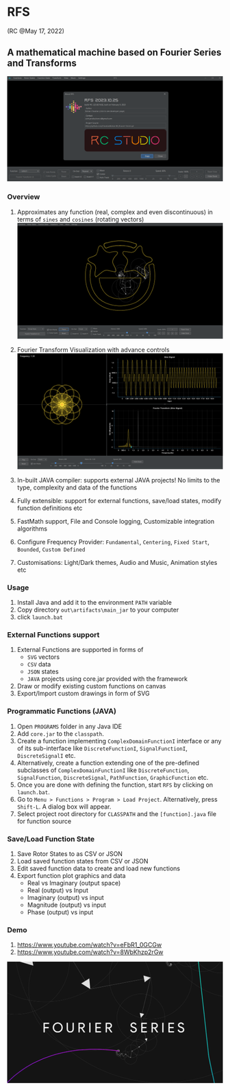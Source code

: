 # RFS
(RC @May 17, 2022)

## A mathematical machine based on Fourier Series and Transforms

![RFS](graphics/pictures/rfs_intro.png)

### Overview

1. Approximates any function (real, complex and even discontinuous) in terms of `sines` and `cosines` (rotating vectors)
![RFS](graphics/pictures/emoji_stars_rotors.png)

2. Fourier Transform Visualization with advance controls
![RFS](graphics/pictures/fourier_transform_ui.png)

3. In-built JAVA compiler: supports external JAVA projects! No limits to the type, complexity and data of the functions
4. Fully extensible: support for external functions, save/load states, modify function definitions etc
5. FastMath support, File and Console logging, Customizable integration algorithms
6. Configure Frequency Provider: `Fundamental`, `Centering`, `Fixed Start`, `Bounded`, `Custom Defined`
7. Customisations: Light/Dark themes, Audio and Music, Animation styles etc

### Usage

1. Install Java and add it to the environment `PATH` variable
2. Copy directory `out\artifacts\main_jar` to your computer
3. click `launch.bat`

### External Functions support
1. External Functions are supported in forms of
   * `SVG` vectors
   * `CSV` data
   * `JSON` states
   * `JAVA` projects using core.jar provided with the framework
2. Draw or modify existing custom functions on canvas
3. Export/Import custom drawings in form of SVG

### Programmatic Functions (JAVA)
1. Open `PROGRAMS` folder in any Java IDE
2. Add `core.jar` to the `classpath`.
3. Create a function implementing `ComplexDomainFunctionI` interface or any of its sub-interface like `DiscreteFunctionI`, `SignalFunctionI`, `DiscreteSignalI` etc.
4. Alternatively, create a function extending one of the pre-defined subclasses of `ComplexDomainFunctionI` like `DiscreteFunction`, `SignalFunction`, `DiscreteSignal`, `PathFunction`, `GraphicFunction` etc.
5. Once you are done with defining the function, start `RFS` by clicking on `launch.bat`.
6. Go to `Menu > Functions > Program > Load Project`. Alternatively, press `Shift-L`. A dialog box will appear.
7. Select project root directory for `CLASSPATH` and the `[function].java` file for function source

### Save/Load Function State

1. Save Rotor States to as CSV or JSON
2. Load saved function states from CSV or JSON
3. Edit saved function data to create and load new functions
4. Export function plot graphics and data
   * Real vs Imaginary (output space)
   * Real (output) vs Input
   * Imaginary (output) vs input
   * Magnitude (output) vs input
   * Phase (output) vs input

### Demo

1. https://www.youtube.com/watch?v=eFbR1_0GCGw
2. https://www.youtube.com/watch?v=8WbKhzp2rGw

![Have a good day!](graphics/thumbnail/thumbnail.png)
